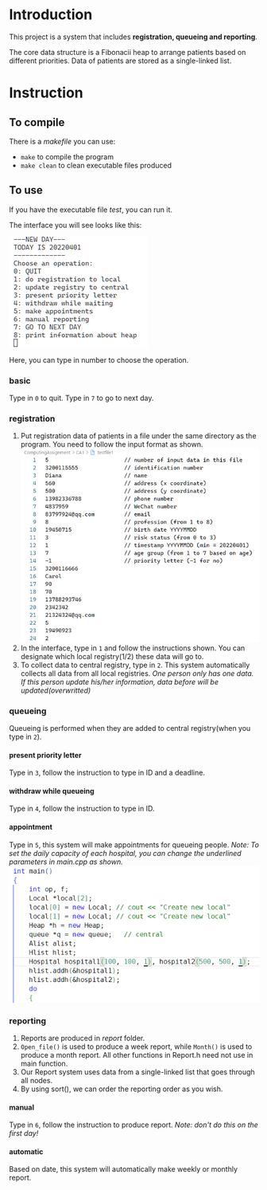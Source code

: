 # Introduction

This project is a system that includes **registration, queueing and reporting**.

The core data structure is a Fibonacii heap to arrange patients based on different priorities. Data of patients are stored as a single-linked list.

# Instruction
## To compile

There is a *makefile* you can use:
- `make` to compile the program
- `make clean` to clean executable files produced

## To use

If you have the executable file *test*, you can run it.

The interface you will see looks like this:

![interface](./img/interface.png)

Here, you can type in number to choose the operation.

### basic

Type in `0` to quit.
Type in `7` to go to next day.

### registration

1. Put registration data of patients in a file under the same directory as the program. You need to follow the input format as shown.
![input format](./img/input_format.png)
2. In the interface, type in `1` and follow the instructions shown. You can designate which local registry(1/2) these data will go to.
3. To collect data to central registry, type in `2`. This system automatically collects all data from all local registries.
*One person only has one data. If this person update his/her information, data before will be updated(overwritted)*

### queueing

Queueing is performed when they are added to central registry(when you type in `2`).

#### present priority letter

Type in `3`, follow the instruction to type in ID and a deadline.
#### withdraw while queueing

Type in `4`, follow the instruction to type in ID.
#### appointment

Type in `5`, this system will make appointments for queueing people.
*Note: To set the daily capacity of each hospital, you can change the underlined parameters in main.cpp as shown.*
![daily capacity](./img/capacity.png)

### reporting

1. Reports are produced in *report* folder.
2. `Open_file()` is used to produce a week report, while `Month()` is used to produce a month report. All other functions in Report.h need not use in main function.
3. Our Report system uses data from a single-linked list that goes through all nodes.
4. By using sort(), we can order the reporting order as you wish.

#### manual

Type in `6`, follow the instruction to produce report.
*Note: don't do this on the first day!*

#### automatic

Based on date, this system will automatically make weekly or monthly report.

